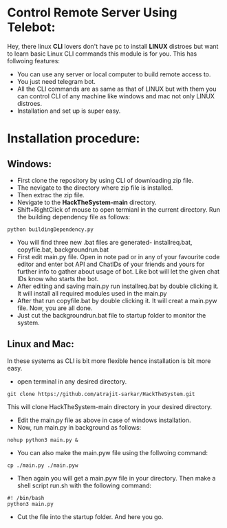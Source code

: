 # Control Remote Server Using Telebot:
Hey, there linux **CLI** lovers don't have pc to install **LINUX** distroes but want to learn basic Linux CLI commands this module is for you. This has follwoing features:
- You can use any server or local computer to build remote access to.
- You just need telegram bot.
- All the CLI commands are as same as that of LINUX but with them you can control CLI of any machine like windows and mac not only LINUX distroes.
- Installation and set up is super easy.

# Installation procedure:
## Windows:
- First clone the repository by using CLI of downloading zip file.
- The nevigate to the directory where zip file is installed.
- Then extrac the zip file.
- Nevigate to the **HackTheSystem-main** directory.
- Shift+RightClick of mouse to open termianl in the current directory. Run the building dependency file as follows:
```
python buildingDependency.py
```
- You will find three new .bat files are generated- installreq.bat, copyfile.bat, backgroundrun.bat
- First edit main.py file. Open in note pad or in any of your favourite code editor and enter bot API and ChatIDs of your friends and yours for further info to gather about usage of bot. Like bot will let the given chat IDs know who starts the bot.
- After editing and saving main.py run installreq.bat by double clicking it. It will install all required modules used in the main.py
- After that run copyfile.bat by double clicking it. It will creat a main.pyw file. Now, you are all done.
- Just cut the backgroundrun.bat file to startup folder to monitor the system.

## Linux and Mac:
In these systems as CLI is bit more flexible hence installation is bit more easy.

- open terminal in any desired directory.
```
git clone https://github.com/atrajit-sarkar/HackTheSystem.git
```
This will clone HackTheSystem-main directory in your desired directory.
- Edit the main.py file as above in case of windows installation.
- Now, run main.py in background as follows:
```
nohup python3 main.py &
```
- You can also make the main.pyw file using the follwoing command:
```
cp ./main.py ./main.pyw
```
- Then again you will get a main.pyw file in your directory. Then make a shell script run.sh with the following command:
```
#! /bin/bash
python3 main.py
```
- Cut the file into the startup folder. And here you go.